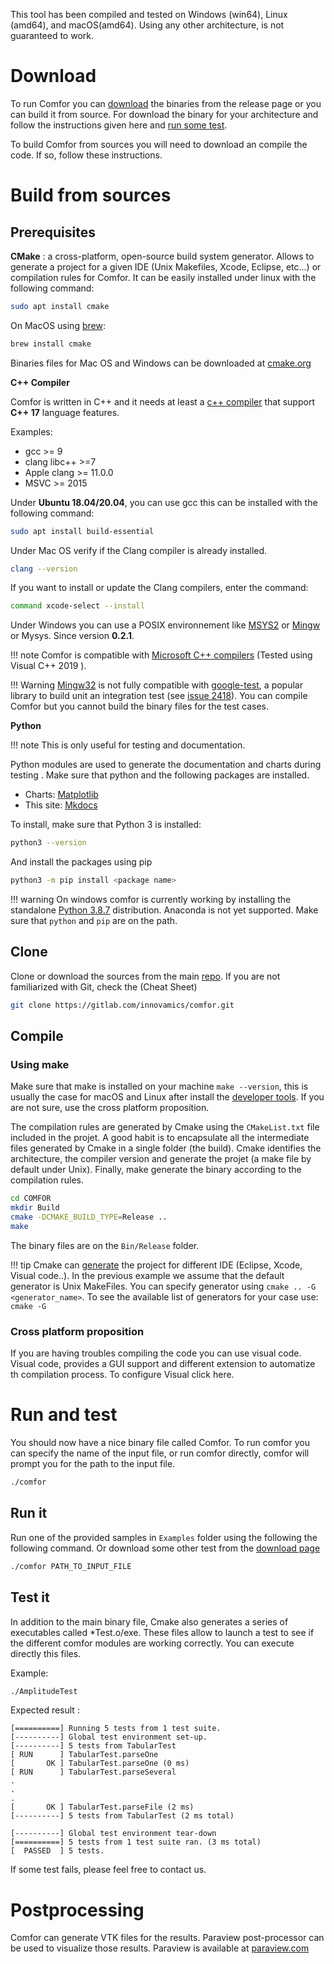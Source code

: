 This tool has been compiled and tested on Windows (win64), Linux (amd64), and macOS(amd64). Using any other architecture, is not guaranteed to work.

# Download

To run Comfor you can [download](download_page.md) the binaries from the release page or you can build it from source. For download the binary for your architecture and follow the instructions given here and [run some test](#run_it).

To build Comfor from sources you will need to download an compile the code. If so, follow these instructions.

# Build from sources

## Prerequisites

**CMake** : a cross-platform, open-source build system generator. Allows to generate a project for a given IDE (Unix Makefiles, Xcode, Eclipse, etc...) or compilation rules for Comfor. It can be easily installed under linux with the following command:

```bash
sudo apt install cmake
```

On MacOS using [brew](https://brew.sh/):

```bash
brew install cmake
```

Binaries files for Mac OS and Windows can be downloaded at [cmake.org](https://cmake.org)

**C++ Compiler**

Comfor is written in C++ and it needs at least a [c++ compiler](https://en.cppreference.com/w/cpp/compiler_support/17) that support **C++ 17** language features.

Examples:

- gcc >= 9
- clang libc++ >=7
- Apple clang >= 11.0.0
- MSVC >= 2015

Under **Ubuntu 18.04/20.04**, you can use gcc this can be installed with the following command:

```bash
sudo apt install build-essential
```

Under Mac OS verify if the Clang compiler is already installed.

```bash
clang --version
```

If you want to install or update the Clang compilers, enter the command:

```bash
command xcode-select --install
```

Under Windows you can use a POSIX environnement like [MSYS2](https://www.msys2.org) or [Mingw](http://www.mingw-w64.org/doku.php) or Mysys. Since version **0.2.1**.

!!! note
    Comfor is compatible with [Microsoft C++ compilers](https://visualstudio.microsoft.com/downloads/) (Tested using Visual C++ 2019 ).
    
!!! Warning
    [Mingw32](https://www.msys2.org) is not fully compatible with [google-test](https://github.com/google/googletest), a popular library to build unit an integration test (see [issue 2418](https://github.com/google/googletest/issues/2418)). You can compile Comfor but you cannot build the binary files for the test cases.

**Python**

!!! note
    This is only useful for testing and documentation.
    
Python modules are used to generate the documentation and charts during testing . Make sure that python and the following packages are installed.

- Charts: [Matplotlib](https://pypi.org/project/matplotlib/)
- This site: [Mkdocs](https://pypi.org/project/mkdocs/)

To install, make sure that Python 3 is installed:

```bash
python3 --version
```

And install the packages using pip

```bash
python3 -m pip install <package name>
```

!!! warning
    On windows comfor is currently working by installing the standalone [Python 3.8.7](https://www.python.org/downloads/release/python-387/) distribution. Anaconda is not yet supported. Make sure that `python` and `pip` are on the path.
    
## Clone

Clone or download the sources from the main [repo](https://gitlab.com/innovamics/comfor). If you are not familiarized with Git, check the (Cheat Sheet)

```bash
git clone https://gitlab.com/innovamics/comfor.git
```

## Compile

### Using make

Make sure that make is installed on your machine `make --version`, this is usually the case for macOS and Linux after install the [developer tools](#prerequisites). If you are not sure, use the cross platform proposition.

The compilation rules are generated by Cmake using the `CMakeList.txt` file included in the projet. A good habit is to encapsulate all the intermediate files generated by Cmake in a single folder (the build). Cmake identifies the architecture, the compiler version and generate the projet (a make file by default under Unix). Finally, make generate the binary according to the compilation rules.

```bash
cd COMFOR
mkdir Build
cmake -DCMAKE_BUILD_TYPE=Release ..
make
```

The binary files are on the `Bin/Release` folder.

!!! tip
    Cmake can [generate](https://cmake.org/cmake/help/latest/manual/cmake-generators.7.html) the project for different IDE (Eclipse, Xcode, Visual code..). In the previous example we assume that the default generator is Unix MakeFiles. You can specify generator using `cmake .. -G <generator_name>`. To see the available list of generators for your case use: `cmake -G`
    
### Cross platform proposition

If you are having troubles compiling the code you can use visual code. Visual code, provides a GUI support and different extension to automatize th compilation process. To configure Visual click here.

# Run and test

You should now have a nice binary file called Comfor. To run comfor you can specify the name of the input file, or run comfor directly, comfor will prompt you for the path to the input file.

```bash
./comfor
```

## Run it

Run one of the provided samples in `Examples` folder using the following the following command. Or download some other test from the [download page](download_page.md) 

```bash
./comfor PATH_TO_INPUT_FILE
```

## Test it

In addition to the main binary file, Cmake also generates a series of executables called \*Test.o/exe. These files allow to launch a test to see if the different comfor modules are working correctly. You can execute directly this files.

Example:

```bash
./AmplitudeTest
```

Expected result :

```
[==========] Running 5 tests from 1 test suite.
[----------] Global test environment set-up.
[----------] 5 tests from TabularTest
[ RUN      ] TabularTest.parseOne
[       OK ] TabularTest.parseOne (0 ms)
[ RUN      ] TabularTest.parseSeveral
.
.
.
[       OK ] TabularTest.parseFile (2 ms)
[----------] 5 tests from TabularTest (2 ms total)

[----------] Global test environment tear-down
[==========] 5 tests from 1 test suite ran. (3 ms total)
[  PASSED  ] 5 tests.
```

If some test fails, please feel free to contact us.

# Postprocessing

Comfor can generate VTK files for the results. Paraview post-processor can be used to visualize those results. Paraview is available at [paraview.com](https://www.paraview.org/download)


